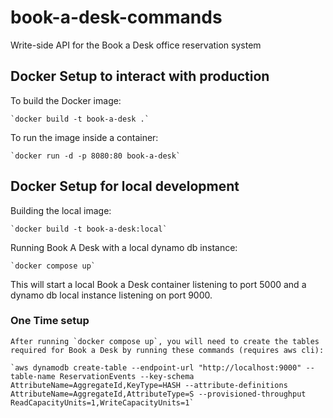 # book-a-desk-commands
Write-side API for the Book a Desk office reservation system

## Docker Setup to interact with production
To build the Docker image:

    `docker build -t book-a-desk .`
    
To run the image inside a container: 
    
    `docker run -d -p 8080:80 book-a-desk`

## Docker Setup for local development
Building the local image:

    `docker build -t book-a-desk:local`

Running Book A Desk with a local dynamo db instance:

    `docker compose up`

This will start a local Book a Desk container listening to port 5000 and a dynamo db local instance listening on port 9000.

### One Time setup
	After running `docker compose up`, you will need to create the tables required for Book a Desk by running these commands (requires aws cli):
	
    `aws dynamodb create-table --endpoint-url "http://localhost:9000" --table-name ReservationEvents --key-schema AttributeName=AggregateId,KeyType=HASH --attribute-definitions AttributeName=AggregateId,AttributeType=S --provisioned-throughput ReadCapacityUnits=1,WriteCapacityUnits=1`
